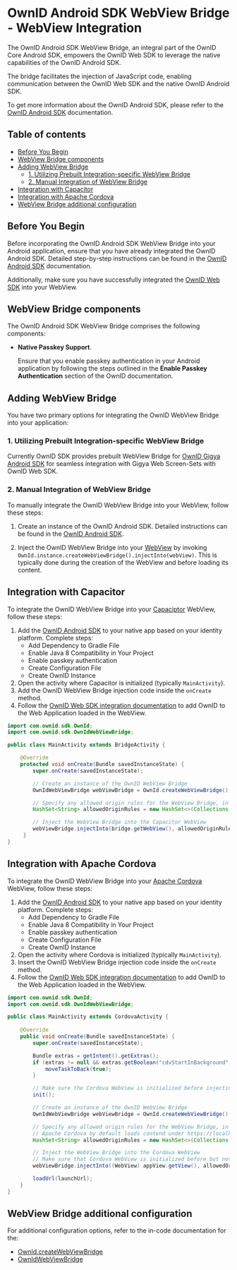 # OwnID Android SDK WebView Bridge - WebView Integration

The OwnID Android SDK WebView Bridge, an integral part of the OwnID Core Android SDK, empowers the OwnID Web SDK to leverage the native capabilities of the OwnID Android SDK. 

The bridge facilitates the injection of JavaScript code, enabling communication between the OwnID Web SDK and the native OwnID Android SDK.

To get more information about the OwnID Android SDK, please refer to the [OwnID Android SDK](../README.md) documentation.

## Table of contents
* [Before You Begin](#before-you-begin)
* [WebView Bridge components](#webview-bridge-components)
* [Adding WebView Bridge](#adding-webview-bridge)
   + [1. Utilizing Prebuilt Integration-specific WebView Bridge](#1-utilizing-prebuilt-integration-specific-webview-bridge)
   + [2. Manual Integration of WebView Bridge](#2-manual-integration-of-webview-bridge)
* [Integration with Capacitor](#integration-with-capacitor)   
* [Integration with Apache Cordova](#integration-with-apache-cordova)
* [WebView Bridge additional configuration](#webview-bridge-additional-configuration)

## Before You Begin

Before incorporating the OwnID Android SDK WebView Bridge into your Android application, ensure that you have already integrated the OwnID Android SDK. Detailed step-by-step instructions can be found in the [OwnID Android SDK](../README.md) documentation.

Additionally, make sure you have successfully integrated the [OwnID Web SDK](https://docs.ownid.com) into your WebView.

## WebView Bridge components

The OwnID Android SDK WebView Bridge comprises the following components:

 - **Native Passkey Support**. 
   
   Ensure that you enable passkey authentication in your Android application by following the steps outlined in the **Enable Passkey Authentication** section of the OwnID documentation.

## Adding WebView Bridge

You have two primary options for integrating the OwnID WebView Bridge into your application:

### 1. Utilizing Prebuilt Integration-specific WebView Bridge

Currently OwnID SDK provides prebuilt WebView Bridge for [OwnID Gigya Android SDK](sdk-gigya.md#add-ownid-webview-bridge) for seamless integration with Gigya Web Screen-Sets with OwnID Web SDK.

### 2. Manual Integration of WebView Bridge

To manually integrate the OwnID WebView Bridge into your WebView, follow these steps:

1. Create an instance of the OwnID Android SDK. Detailed instructions can be found in the [OwnID Android SDK](../README.md).

1. Inject the OwnID WebView Bridge into your [WebView](https://developer.android.com/reference/android/webkit/WebView) by invoking `OwnId.instance.createWebViewBridge().injectInto(webView)`. This is typically done during the creation of the WebView and before loading its content.

## Integration with Capacitor

To integrate the OwnID WebView Bridge into your [Capaciptor](https://capacitorjs.com/) WebView, follow these steps:

1. Add the [OwnID Android SDK](../README.md) to your native app based on your identity platform. Complete steps:
   * Add Dependency to Gradle File
   * Enable Java 8 Compatibility in Your Project
   * Enable passkey authentication
   * Create Configuration File
   * Create OwnID Instance
1. Open the activity where Capacitor is initialized (typically `MainActivity`).
1. Add the OwnID WebView Bridge injection code inside the `onCreate` method.
1. Follow the [OwnID Web SDK integration documentation](https://docs.ownid.com/building-blocks/introduction) to add OwnID to the Web Application loaded in the WebView.

```java
import com.ownid.sdk.OwnId;
import com.ownid.sdk.OwnIdWebViewBridge;

public class MainActivity extends BridgeActivity {

    @Override
    protected void onCreate(Bundle savedInstanceState) {
        super.onCreate(savedInstanceState);

        // Create an instance of the OwnID WebView Bridge
        OwnIdWebViewBridge webViewBridge = OwnId.createWebViewBridge();

        // Specify any allowed origin rules for the WebView Bridge, in addition to server-configured values (if required)
        HashSet<String> allowedOriginRules = new HashSet<>(Collections.singletonList("https://your-allowed-origin.com"));

        // Inject the WebView Bridge into the Capacitor WebView
        webViewBridge.injectInto(bridge.getWebView(), allowedOriginRules, this, true, null);
     }
}
```

## Integration with Apache Cordova

To integrate the OwnID WebView Bridge into your [Apache Cordova](https://cordova.apache.org) WebView, follow these steps:

1. Add the [OwnID Android SDK](../README.md) to your native app based on your identity platform. Complete steps:
   * Add Dependency to Gradle File
   * Enable Java 8 Compatibility in Your Project
   * Enable passkey authentication
   * Create Configuration File
   * Create OwnID Instance
1. Open the activity where Cordova is initialized (typically `MainActivity`).
1. Insert the OwnID WebView Bridge injection code inside the `onCreate` method.
1. Follow the [OwnID Web SDK integration documentation](https://docs.ownid.com/building-blocks/introduction) to add OwnID to the Web Application loaded in the WebView.

```java
import com.ownid.sdk.OwnId;
import com.ownid.sdk.OwnIdWebViewBridge;

public class MainActivity extends CordovaActivity {
    
    @Override
    public void onCreate(Bundle savedInstanceState) {
        super.onCreate(savedInstanceState);

        Bundle extras = getIntent().getExtras();
        if (extras != null && extras.getBoolean("cdvStartInBackground", false)) {
            moveTaskToBack(true);
        }

        // Make sure the Cordova WebView is initialized before injecting the OwnID WebView Bridge into it
        init();

        // Create an instance of the OwnID WebView Bridge
        OwnIdWebViewBridge webViewBridge = OwnId.createWebViewBridge();

        // Specify any allowed origin rules for the WebView Bridge, in addition to server-configured values (if required)
        // Apache Cordova by default loads contend under https://localhost
        HashSet<String> allowedOriginRules = new HashSet<>(Collections.singletonList("https://localhost"));

        // Inject the WebView Bridge into the Cordova WebView
        // Make sure that Cordova WebView is initialized before but not yet load content
        webViewBridge.injectInto((WebView) appView.getView(), allowedOriginRules, this, true, null);

        loadUrl(launchUrl);
    }
}
```

## WebView Bridge additional configuration

For additional configuration options, refer to the in-code documentation for the:
* [OwnId.createWebViewBridge](../sdk/core/src/main/java/com/ownid/sdk/OwnId.kt#L256)
* [OwnIdWebViewBridge](../sdk/core/src/main/java/com/ownid/sdk/OwnIdWebViewBridge.kt)